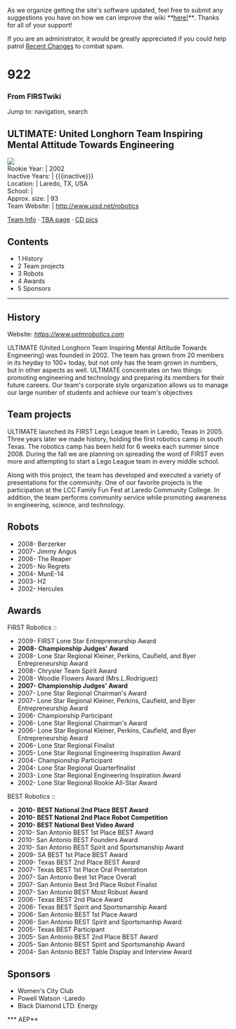As we organize getting the site's software updated, feel free to submit any
suggestions you have on how we can improve the wiki
_**_[here!](/index.php/User:Hallry/Suggestions "User:Hallry/Suggestions"
)_**_. Thanks for all of your support!

If you are an administrator, it would be greatly appreciated if you could help
patrol [Recent Changes](/index.php/Special:Recentchanges
"Special:Recentchanges" ) to combat spam.

# 922

### From FIRSTwiki

Jump to: navigation, search

ULTIMATE: United Longhorn Team Inspiring Mental Attitude Towards Engineering  
---  
[![](/media/6/6a/%28922%29_logo.gif)](/index.php/Image:%28922%29_logo.gif "" )  
Rookie Year: | 2002  
Inactive Years: | {{{inactive}}}  
Location: | Laredo, TX, USA  
School: |  
Approx. size: | 93  
Team Website: | <http://www.uisd.net/robotics>  
  
[Team Info](http://frclinks.appspot.com/t/922
"http://frclinks.appspot.com/t/922" ) · [TBA
page](http://www.thebluealliance.com/team/922
"http://www.thebluealliance.com/team/922" ) · [CD
pics](http://www.chiefdelphi.com/media/photos/tags/frc922
"http://www.chiefdelphi.com/media/photos/tags/frc922" )  
  
  

## Contents

  * 1 History
  * 2 Team projects
  * 3 Robots
  * 4 Awards
  * 5 Sponsors  
---  
  

## History

Website: _<https://www.uetmrobotics.com>_

ULTIMATE (United Longhorn Team Inspiring Mental Attitude Towards Engineering)
was founded in 2002. The team has grown from 20 members in its heyday to 100+
today, but not only has the team grown in numbers, but in other aspects as
well. ULTIMATE concentrates on two things: promoting engineering and
technology and preparing its members for their future careers. Our team's
corporate style organization allows us to manage our large number of students
and achieve our team's objectives


## Team projects

ULTIMATE launched its FIRST Lego League team in Laredo, Texas in 2005. Three
years later we made history, holding the first robotics camp in south Texas.
The robotics camp has been held for 6 weeks each summer since 2008. During the
fall we are planning on spreading the word of FIRST even more and attempting
to start a Lego League team in every middle school.

  
Along with this project, the team has developed and executed a variety of
presentations for the community. One of our favorite projects is the
participation at the LCC Family Fun Fest at Laredo Community College. In
addition, the team performs community service while promoting awareness in
engineering, science, and technology.


## Robots

  * 2008- Berzerker 
  * 2007- Jimmy Angus 
  * 2006- The Reaper 
  * 2005- No Regrets 
  * 2004- MunE-14 
  * 2003- H2 
  * 2002- Hercules 


## Awards

FIRST Robotics ::

  * 2009- FIRST Lone Star Entrepreneurship Award 
  * **2008- Championship Judges' Award**
  * 2008- Lone Star Regional Kleiner, Perkins, Caufield, and Byer Entrepreneurship Award 
  * 2008- Chrysler Team Spirit Award 
  * 2008- Woodie Flowers Award (Mrs.L.Rodriguez) 
  * **2007- Championship Judges' Award**
  * 2007- Lone Star Regional Chairman's Award 
  * 2007- Lone Star Regional Kleiner, Perkins, Caufield, and Byer Entrepreneurship Award 
  * 2006- Championship Participant 
  * 2006- Lone Star Regional Chairman's Award 
  * 2006- Lone Star Regional Kleiner, Perkins, Caufield, and Byer Entrepreneurship Award 
  * 2006- Lone Star Regional Finalist 
  * 2005- Lone Star Regional Engineering Inspiration Award 
  * 2004- Championship Participant 
  * 2004- Lone Star Regional Quarterfinalist 
  * 2003- Lone Star Regional Engineering Inspiration Award 
  * 2002- Lone Star Regional Rookie All-Star Award 

BEST Robotics ::

  * **2010- BEST National 2nd Place BEST Award**
  * **2010- BEST National 2nd Place Robot Competition**
  * **2010- BEST National Best Video Award**
  * 2010- San Antonio BEST 1st Place BEST Award 
  * 2010- San Antonio BEST Founders Award 
  * 2010- San Antonio BEST Spirit and Sportsmanship Award 
  * 2009- SA BEST 1st Place BEST Award 
  * 2009- Texas BEST 2nd Place BEST Award 
  * 2007- Texas BEST 1st Place Oral Prsentation 
  * 2007- San Antonio Best 1st Place Overall 
  * 2007- San Antonio Best 3rd Place Robot Finalist 
  * 2007- San Antonio BEST Most Robust Award 
  * 2006- Texas BEST 2nd Place Award 
  * 2006- Texas BEST Spirit and Sportsmanship Award 
  * 2006- San Antonio BEST 1st Place Award 
  * 2006- San Antonio BEST Spirit and Sportsmanhip Award 
  * 2005- Texas BEST Participant 
  * 2005- San Antonio BEST 2nd Place BEST Award 
  * 2005- San Antonio BEST Spirit and Sportsmanship Award 
  * 2004- San Antonio BEST Table Display and Interview Award 


## Sponsors

  * Women's City Club 
  * Powell Watson -Laredo 
  * Black Diamond LTD. Energy 

*** AEP**

